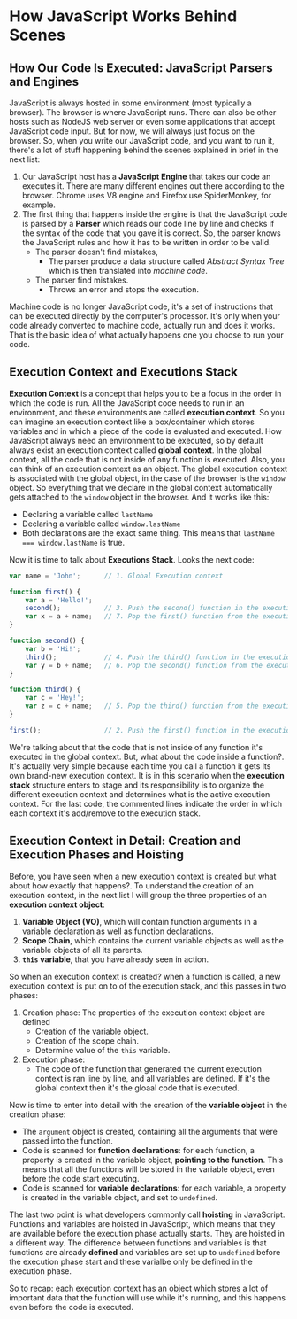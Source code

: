 
How JavaScript Works Behind Scenes
==================================

How Our Code Is Executed: JavaScript Parsers and Engines
--------------------------------------------------------

JavaScript is always hosted in some environment (most typically a browser). The browser is where JavaScript runs. There can also be other hosts such as NodeJS web server or even some applications that accept JavaScript code input. But for now, we will always just focus on the browser. So, when you write our JavaScript code, and you want to run it, there's a lot of stuff happening behind the scenes explained in brief in the next list:

1. Our JavaScript host has a **JavaScript Engine** that takes our code an executes it. There are many different engines out there according to the browser. Chrome uses V8 engine and Firefox use SpiderMonkey, for example.
2. The first thing that happens inside the engine is that the JavaScript code is parsed by a **Parser** which reads our code line by line and checks if the syntax of the code that you gave it is correct. So, the parser knows the JavaScript rules and how it has to be written in order to be valid. 
	- The parser doesn't find mistakes,
		- The parser produce a data structure called *Abstract Syntax Tree* which is then translated into *machine code*.
	- The parser find mistakes.
		- Throws an error and stops the execution.

Machine code is no longer JavaScript code, it's a set of instructions that can be executed directly by the computer's processor. It's only when your code already converted to machine code, actually run and does it works. That is the basic idea of what actually happens one you choose to run your code.

Execution Context and Executions Stack
--------------------------------------

**Execution Context** is a concept that helps you to be a focus in the order in which the code is run. All the JavaScript code needs to run in an environment, and these environments are called **execution context**. So you can imagine an execution context like a box/container which stores variables and in which a piece of the code is evaluated and executed. How JavaScript always need an environment to be executed, so by default always exist an execution context called **global context**. In the global context, all the code that is not inside of any function is executed. Also, you can think of an execution context as an object. The global execution context is associated with the global object, in the case of the browser is the `window` object. So everything that we declare in the global context automatically gets attached to the `window` object in the browser. And it works like this:

- Declaring a variable called `lastName`
- Declaring a variable called `window.lastName`
- Both declarations are the exact same thing. This means that `lastName === window.lastName` is true.

Now it is time to talk about **Executions Stack**. Looks the next code:

```javascript
var name = 'John';      // 1. Global Execution context

function first() {
    var a = 'Hello!';
    second();           // 3. Push the second() function in the execution stack
    var x = a + name;   // 7. Pop the first() function from the execution stack
}

function second() {
    var b = 'Hi!';
    third();            // 4. Push the third() function in the execution stack
    var y = b + name;   // 6. Pop the second() function from the execution stack
}

function third() {
    var c = 'Hey!';
    var z = c + name;   // 5. Pop the third() function from the execution stack
}

first();                // 2. Push the first() function in the execution stack
```

We're talking about that the code that is not inside of any function it's executed in the global context. But, what about the code inside a function?. It's actually very simple because each time you call a function it gets its own brand-new execution context. It is in this scenario when the **execution stack** structure enters to stage and its responsibility is to organize the different execution context and determines what is the active execution context. For the last code, the commented lines indicate the order in which each context it's add/remove to the execution stack.

Execution Context in Detail: Creation and Execution Phases and Hoisting
-----------------------------------------------------------------------

Before, you have seen when a new execution context is created but what about how exactly that happens?. To understand the creation of an execution context, in the next list I will group the three properties of an **execution context object**:

1. **Variable Object (VO)**, which will contain function arguments in a variable declaration as well as function declarations.
2. **Scope Chain**, which contains the current variable objects as well as the variable objects of all its parents.
3. **`this` variable**, that you have already seen in action.

So when an execution context is created? when a function is called, a new execution context is put on to of the execution stack, and this passes in two phases:

1. Creation phase: The properties of the execution context object are defined
    - Creation of the variable object.
    - Creation of the scope chain.
    - Determine value of the `this` variable.
2. Execution phase:
    - The code of the function that generated the current execution context is ran line by line, and all variables are defined. If it's the global context then it's the gloaal code that is executed.

Now is time to enter into detail with the creation of the **variable object** in the creation phase:

- The `argument` object is created, containing all the arguments that were passed into the function.
- Code is scanned for **function declarations**: for each function, a property is created in the variable object, **pointing to the function**. This means that all the functions will be stored in the variable object, even before the code start executing.
- Code is scanned for **variable declarations**: for each variable, a property is created in the variable object, and set to `undefined`. 

The last two point is what developers commonly call **hoisting** in JavaScript. Functions and variables are hoisted in JavaScript, which means that they are available before the execution phase actually starts. They are hoisted in a different way. The difference between functions and variables is that functions are already **defined** and variables are set up to `undefined` before the execution phase start and these varialbe only be defined in the execution phase.

So to recap: each execution context has an object which stores a lot of important data that the function will use while it's running, and this happens even before the code is executed.



